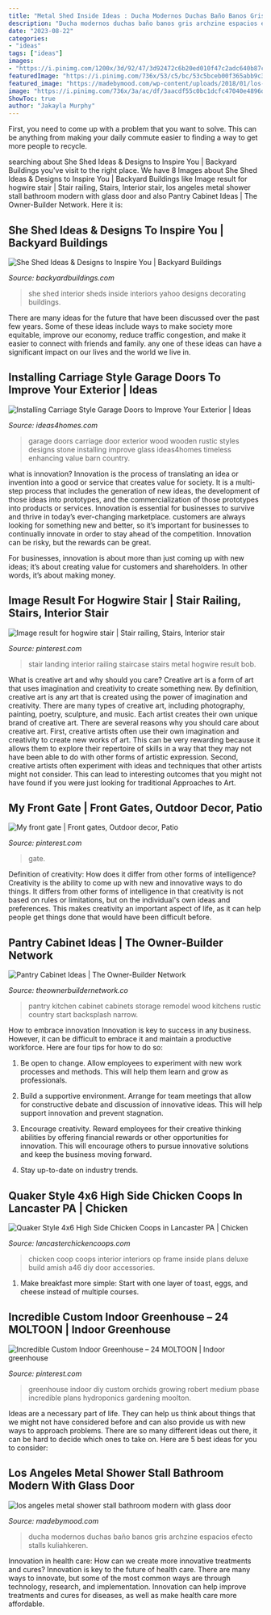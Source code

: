```yaml
---
title: "Metal Shed Inside Ideas : Ducha Modernos Duchas Baño Banos Gris Archzine Espacios Efecto Stalls Kuliahkeren"
description: "Ducha modernos duchas baño banos gris archzine espacios efecto stalls kuliahkeren"
date: "2023-08-22"
categories:
- "ideas"
tags: ["ideas"]
images:
- "https://i.pinimg.com/1200x/3d/92/47/3d92472c6b20ed010f47c2adc640b87c.jpg"
featuredImage: "https://i.pinimg.com/736x/53/c5/bc/53c5bceb00f365abb9c38a6372171d8b.jpg"
featured_image: "https://madebymood.com/wp-content/uploads/2018/01/los-angeles-metal-shower-stall-with-contemporary-bathroom-vanity-lights-modern-and-glass-door-rain.jpg"
image: "https://i.pinimg.com/736x/3a/ac/df/3aacdf55c0bc1dcfc47040e4896d50f2.jpg"
ShowToc: true
author: "Jakayla Murphy"
---
```



First, you need to come up with a problem that you want to solve. This can be anything from making your daily commute easier to finding a way to get more people to recycle.

	

		
searching about She Shed Ideas &amp; Designs to Inspire You | Backyard Buildings you've visit to the right place. We have 8 Images about She Shed Ideas &amp; Designs to Inspire You | Backyard Buildings like Image result for hogwire stair | Stair railing, Stairs, Interior stair, los angeles metal shower stall bathroom modern with glass door and also Pantry Cabinet Ideas | The Owner-Builder Network. Here it is:
		
    
## She Shed Ideas &amp; Designs To Inspire You | Backyard Buildings

<img loading=lazy src="https://www.backyardbuildings.com/product_images/she-sheds-interior-2.jpg" onerror="this.onerror=null;this.src='https://tse4.mm.bing.net/th?id=OIP.FaHggfI1pgU6_s3j1c6KqQHaJ4&amp;pid=15.1';" alt="She Shed Ideas &amp; Designs to Inspire You | Backyard Buildings">

_Source: backyardbuildings.com_

>she shed interior sheds inside interiors yahoo designs decorating buildings. 

	

There are many ideas for the future that have been discussed over the past few years. Some of these ideas include ways to make society more equitable, improve our economy, reduce traffic congestion, and make it easier to connect with friends and family. any one of these ideas can have a significant impact on our lives and the world we live in.

    
## Installing Carriage Style Garage Doors To Improve Your Exterior | Ideas

<img loading=lazy src="http://www.ideas4homes.com/wp-content/uploads/2016/01/Fabulous-Wood-Carriage-Style-Garage-Doors-with-Stone-Wall-and-Downlight-on-White-Ceiling.jpg" onerror="this.onerror=null;this.src='https://tse1.mm.bing.net/th?id=OIP.0RutrYdO1PstlStJ564mjQHaEr&amp;pid=15.1';" alt="Installing Carriage Style Garage Doors to Improve Your Exterior | Ideas">

_Source: ideas4homes.com_

>garage doors carriage door exterior wood wooden rustic styles designs stone installing improve glass ideas4homes timeless enhancing value barn country. 

	

what is innovation?
Innovation is the process of translating an idea or invention into a good or service that creates value for society. It is a multi-step process that includes the generation of new ideas, the development of those ideas into prototypes, and the commercialization of those prototypes into products or services.
Innovation is essential for businesses to survive and thrive in today’s ever-changing marketplace. customers are always looking for something new and better, so it’s important for businesses to continually innovate in order to stay ahead of the competition. Innovation can be risky, but the rewards can be great.

For businesses, innovation is about more than just coming up with new ideas; it’s about creating value for customers and shareholders. In other words, it’s about making money.

    
## Image Result For Hogwire Stair | Stair Railing, Stairs, Interior Stair

<img loading=lazy src="https://i.pinimg.com/736x/3a/ac/df/3aacdf55c0bc1dcfc47040e4896d50f2.jpg" onerror="this.onerror=null;this.src='https://tse2.mm.bing.net/th?id=OIP.Gwq_u5E7GSl9AhdL5LljHQHaJ3&amp;pid=15.1';" alt="Image result for hogwire stair | Stair railing, Stairs, Interior stair">

_Source: pinterest.com_

>stair landing interior railing staircase stairs metal hogwire result bob. 

	

What is creative art and why should you care?
Creative art is a form of art that uses imagination and creativity to create something new. By definition, creative art is any art that is created using the power of imagination and creativity. There are many types of creative art, including photography, painting, poetry, sculpture, and music. Each artist creates their own unique brand of creative art.
There are several reasons why you should care about creative art. First, creative artists often use their own imagination and creativity to create new works of art. This can be very rewarding because it allows them to explore their repertoire of skills in a way that they may not have been able to do with other forms of artistic expression. Second, creative artists often experiment with ideas and techniques that other artists might not consider. This can lead to interesting outcomes that you might not have found if you were just looking for traditional Approaches to Art.

    
## My Front Gate | Front Gates, Outdoor Decor, Patio

<img loading=lazy src="https://i.pinimg.com/1200x/3d/92/47/3d92472c6b20ed010f47c2adc640b87c.jpg" onerror="this.onerror=null;this.src='https://tse2.mm.bing.net/th?id=OIP.ERXaHfCeBGSFcvEBZzRV0QHaJ4&amp;pid=15.1';" alt="My front gate | Front gates, Outdoor decor, Patio">

_Source: pinterest.com_

>gate. 

	

Definition of creativity: How does it differ from other forms of intelligence?
Creativity is the ability to come up with new and innovative ways to do things. It differs from other forms of intelligence in that creativity is not based on rules or limitations, but on the individual's own ideas and preferences. This makes creativity an important aspect of life, as it can help people get things done that would have been difficult before.

    
## Pantry Cabinet Ideas | The Owner-Builder Network

<img loading=lazy src="http://theownerbuildernetwork.co/wp-content/uploads/2014/04/Pantry_Cabinet_Idea_4.jpg" onerror="this.onerror=null;this.src='https://tse4.mm.bing.net/th?id=OIP.BTqFFctKD1Pl6fyApPBvIQHaLI&amp;pid=15.1';" alt="Pantry Cabinet Ideas | The Owner-Builder Network">

_Source: theownerbuildernetwork.co_

>pantry kitchen cabinet cabinets storage remodel wood kitchens rustic country start backsplash narrow. 

	

How to embrace innovation
Innovation is key to success in any business. However, it can be difficult to embrace it and maintain a productive workforce. Here are four tips for how to do so:
1) Be open to change. Allow employees to experiment with new work processes and methods. This will help them learn and grow as professionals.

2) Build a supportive environment. Arrange for team meetings that allow for constructive debate and discussion of innovative ideas. This will help support innovation and prevent stagnation.

3) Encourage creativity. Reward employees for their creative thinking abilities by offering financial rewards or other opportunities for innovation. This will encourage others to pursue innovative solutions and keep the business moving forward.

4) Stay up-to-date on industry trends.

    
## Quaker Style 4x6 High Side Chicken Coops In Lancaster PA | Chicken

<img loading=lazy src="https://www.lancasterchickencoops.com/images/interiors/interior-5.jpg" onerror="this.onerror=null;this.src='https://tse4.mm.bing.net/th?id=OIP.tOloR5J3nWHNvTOGr0cg6wHaLH&amp;pid=15.1';" alt="Quaker Style 4x6 High Side Chicken Coops in Lancaster PA | Chicken">

_Source: lancasterchickencoops.com_

>chicken coop coops interior interiors op frame inside plans deluxe build amish a46 diy door accessories. 

	

1. Make breakfast more simple: Start with one layer of toast, eggs, and cheese instead of multiple courses. 

    
## Incredible Custom Indoor Greenhouse – 24 MOLTOON | Indoor Greenhouse

<img loading=lazy src="https://i.pinimg.com/736x/53/c5/bc/53c5bceb00f365abb9c38a6372171d8b.jpg" onerror="this.onerror=null;this.src='https://tse1.mm.bing.net/th?id=OIP.wLT7Hn9ki8RG2RSGieVz8wHaJ3&amp;pid=15.1';" alt="Incredible Custom Indoor Greenhouse – 24 MOLTOON | Indoor greenhouse">

_Source: pinterest.com_

>greenhouse indoor diy custom orchids growing robert medium pbase incredible plans hydroponics gardening moolton. 

	

Ideas are a necessary part of life. They can help us think about things that we might not have considered before and can also provide us with new ways to approach problems. There are so many different ideas out there, it can be hard to decide which ones to take on. Here are 5 best ideas for you to consider: 

    
## Los Angeles Metal Shower Stall Bathroom Modern With Glass Door

<img loading=lazy src="https://madebymood.com/wp-content/uploads/2018/01/los-angeles-metal-shower-stall-with-contemporary-bathroom-vanity-lights-modern-and-glass-door-rain.jpg" onerror="this.onerror=null;this.src='https://tse4.mm.bing.net/th?id=OIP.fspAGevgXrIyrGfGS5fOpAHaLH&amp;pid=15.1';" alt="los angeles metal shower stall bathroom modern with glass door">

_Source: madebymood.com_

>ducha modernos duchas baño banos gris archzine espacios efecto stalls kuliahkeren. 

	

Innovation in health care: How can we create more innovative treatments and cures?
Innovation is key to the future of health care. There are many ways to innovate, but some of the most common ways are through technology, research, and implementation. Innovation can help improve treatments and cures for diseases, as well as make health care more affordable.

